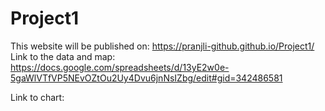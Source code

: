 # Project1
This website will be published on: https://pranjli-github.github.io/Project1/
Link to the data and map:
https://docs.google.com/spreadsheets/d/13yE2w0e-5gaWlVTfVP5NEvOZtOu2Uy4Dvu6jnNsIZbg/edit#gid=342486581

Link to chart:
<iframe width="600" height="371" seamless frameborder="0" scrolling="no" src="https://docs.google.com/spreadsheets/d/e/2PACX-1vQhdzTqZXoefYvWlmyP-5D5vR-NNup1igOKnHQlaxiZDfe81pFmi0fVC2nom8Xj78H-0bBcBI6Wwcfg/pubchart?oid=223611329&amp></iframe>
